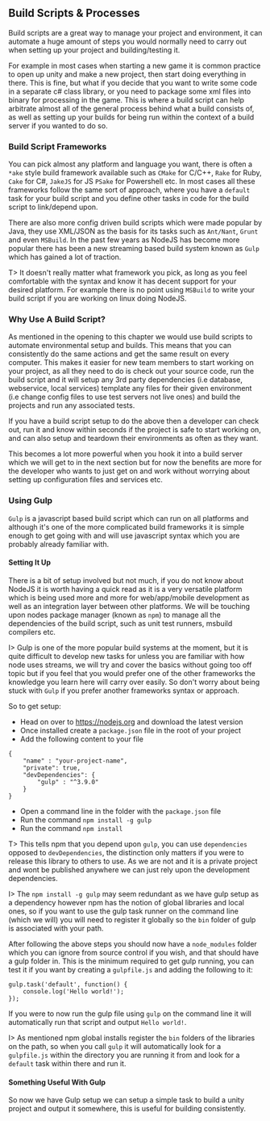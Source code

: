## Build Scripts & Processes

Build scripts are a great way to manage your project and environment, it can automate a huge amount of steps you would normally need to carry out when setting up your project and building/testing it.

For example in most cases when starting a new game it is common practice to open up unity and make a new project, then start doing everything in there. This is fine, but what if you decide that you want to write some code in a separate c# class library, or you need to package some xml files into binary for processing in the game. This is where a build script can help arbitrate almost all of the general process behind what a build consists of, as well as setting up your builds for being run within the context of a build server if you wanted to do so.

### Build Script Frameworks

You can pick almost any platform and language you want, there is often a `*ake` style build framework available such as `CMake` for C/C++, `Rake` for Ruby, `Cake` for C#, `JakeJS` for JS `PSake` for Powershell etc. In most cases all these frameworks follow the same sort of approach, where you have a `default` task for your build script and you define other tasks in code for the build script to link/depend upon.

There are also more config driven build scripts which were made popular by Java, they use XML/JSON as the basis for its tasks such as `Ant/Nant`, `Grunt` and even `MSBuild`. In the past few years as NodeJS has become more popular there has been a new streaming based build system known as `Gulp` which has gained a lot of traction.

T> It doesn't really matter what framework you pick, as long as you feel comfortable with the syntax and know it has decent support for your desired platform. For example there is no point using `MSBuild` to write your build script if you are working on linux doing NodeJS.

### Why Use A Build Script?

As mentioned in the opening to this chapter we would use build scripts to automate environmental setup and builds. This means that you can consistently do the same actions and get the same result on every computer. This makes it easier for new team members to start working on your project, as all they need to do is check out your source code, run the build script and it will setup any 3rd party dependencies (i.e database, webservice, local services) template any files for their given environment (i.e change config files to use test servers not live ones) and build the projects and run any associated tests.

If you have a build script setup to do the above then a developer can check out, run it and know within seconds if the project is safe to start working on, and can also setup and teardown their environments as often as they want.

This becomes a lot more powerful when you hook it into a build server which we will get to in the next section but for now the benefits are more for the developer who wants to just get on and work without worrying about setting up configuration files and services etc.

### Using Gulp

`Gulp` is a javascript based build script which can run on all platforms and although it's one of the more complicated build frameworks it is simple enough to get going with and will use javascript syntax which you are probably already familiar with.

#### Setting It Up

There is a bit of setup involved but not much, if you do not know about NodeJS it is worth having a quick read as it is a very versatile platform which is being used more and more for web/app/mobile development as well as an integration layer between other platforms. We will be touching upon nodes package manager (known as `npm`) to manage all the dependencies of the build script, such as unit test runners, msbuild compilers etc.

I> Gulp is one of the more popular build systems at the moment, but it is quite difficult to develop new tasks for unless you are familiar with how node uses streams, we will try and cover the basics without going too off topic but if you feel that you would prefer one of the other frameworks the knowledge you learn here will carry over easily. So don't worry about being stuck with `Gulp` if you prefer another frameworks syntax or approach.

So to get setup:

- Head on over to https://nodejs.org and download the latest version
- Once installed create a `package.json` file in the root of your project
- Add the following content to your file

```
{
	"name" : "your-project-name",
	"private": true,
	"devDependencies": {
		"gulp" : "^3.9.0"
	}
}
```

- Open a command line in the folder with the `package.json` file 
- Run the command `npm install -g gulp`
- Run the command `npm install`

T> This tells npm that you depend upon `gulp`, you can use `dependencies` opposed to `devDependencies`, the distinction only matters if you were to release this library to others to use. As we are not and it is a private project and wont be published anywhere we can just rely upon the development dependencies.

I> The `npm install -g gulp` may seem redundant as we have gulp setup as a dependency however npm has the notion of global libraries and local ones, so if you want to use the gulp task runner on the command line (which we will) you will need to register it globally so the `bin` folder of gulp is associated with your path.

After following the above steps you should now have a `node_modules` folder which you can ignore from source control if you wish, and that should have a gulp folder in. This is the minimum required to get gulp running, you can test it if you want by creating a `gulpfile.js` and adding the following to it:

```
gulp.task('default', function() {
	console.log('Hello world!');
});
```

If you were to now run the gulp file using `gulp` on the command line it will automatically run that script and output `Hello world!`. 

I> As mentioned npm global installs register the `bin` folders of the libraries on the path, so when you call `gulp` it will automatically look for a `gulpfile.js` within the directory you are running it from and look for a `default` task within there and run it.

#### Something Useful With Gulp

So now we have Gulp setup we can setup a simple task to build a unity project and output it somewhere, this is useful for building consistently.

